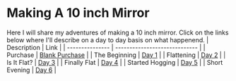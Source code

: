 # Making A 10 inch Mirror

Here I will share my adventures of making a 10 inch mirror. Click on the links below where I'll describe on a day to day basis on what happenend.
| Description     | Link                          |
| --------------- | ----------------------------- |
| Purchase        | [Blank Purchase](purchase.md) |
| The Beginning   | [Day 1](./day1/)              |
| Flattening      | [Day 2](./day2/)              |
| Is It Flat?     | [Day 3](./day3/)              |
| Finally Flat    | [Day 4](./day4/)              |
| Started Hogging | [Day 5](./day5/)              |
| Short Evening   | [Day 6](./day6/)              |